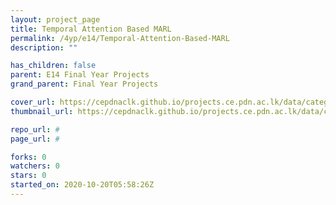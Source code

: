```yaml
---
layout: project_page
title: Temporal Attention Based MARL
permalink: /4yp/e14/Temporal-Attention-Based-MARL
description: ""

has_children: false
parent: E14 Final Year Projects
grand_parent: Final Year Projects

cover_url: https://cepdnaclk.github.io/projects.ce.pdn.ac.lk/data/categories/4yp/cover_page.jpg
thumbnail_url: https://cepdnaclk.github.io/projects.ce.pdn.ac.lk/data/categories/4yp/thumbnail.jpg

repo_url: #
page_url: #

forks: 0
watchers: 0
stars: 0
started_on: 2020-10-20T05:58:26Z
---
```




